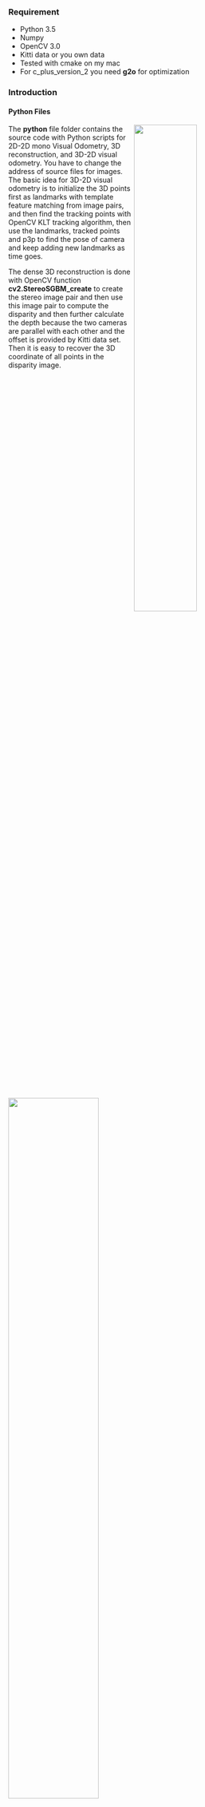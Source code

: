 ### Requirement
* Python 3.5
* Numpy
* OpenCV 3.0
* Kitti data or you own data
* Tested with cmake on my mac
* For c\_plus\_version\_2 you need **g2o** for optimization

### Introduction

#### Python Files
<img src='img/vo_pipeline.png' align='right' width='50%'>

The **python** file folder contains the source code with Python scripts for 2D-2D mono Visual Odometry, 3D reconstruction, and  3D-2D visual odometry. You have to change the address of source files for images. The basic idea for 3D-2D visual odometry is to initialize the 3D points first as landmarks with template feature matching from image pairs, and then find the tracking points with OpenCV KLT tracking algorithm, then use the landmarks, tracked points and p3p to find the pose of camera and keep adding new landmarks as time goes.

The dense 3D reconstruction is done with OpenCV function **cv2.StereoSGBM_create** to create the stereo image pair and then use this image pair to compute the disparity and then further calculate the depth because the two cameras are parallel with each other and the offset is provided by Kitti data set. Then it is easy to recover the 3D coordinate of all points in the disparity image.

<!--<img src='img/1.png' width="40%">-->
<img src='img/4.png' width="60%">
<!--![](img/4.png)-->

For the 2D-2D visual mono odometry case, the scale between frame is very important since we only have images from one camera, and I choose to use the scale from the absolute pose data provided by Kitti data, the recovered pose is plotted

<br><img src='img/map.png' width="60%"><br>

#### C++ Files
##### Version 1
In order to add optimization to the mapping and localization steps, I have rewritten the source files with **C++**. In version 1, the 3D-2D visual odometry pipeline is implemented with the above mentioned approach but without use of any optimization technique in the back-end and you do not need to install any additional optimization package. In the feature matching step, the feature extractor **orb***method is used since it is free to use, if you want to use **sift** or **surf** feel free to change it to the name you want. 

In this approach, there is no scale because all the 3D coordinate of the objects are based on the first frame and then all the pose recovered based on the first frame, so we can skip the step to estimate scale, but no optimization is used in this version and I run the program for 2000 frames, and below is the output trajectory of came in these 2000 frames

<img src='img/map2.png' width="60%">

##### Version 2
In the **C++** version 2, I added bundle adjustment to perform optimization in the backend and I choose to use the graph optimization package **g2o** for bundle adjustment. In order to install  **g2o** in you machine, you have to refer [this](https://github.com/RainerKuemmerle/g2o) for additional information. The basic idea is to optimize both the pose and 3D landmark and minimize the reprojection error between these 3D points, 2D feature points with recovered poses. In my implementation, the world 3D points-landmarks are stored and each frame only observe a subset of 3D points from these 3D points, and 3D landmark points keeps adding when new frame comes. 

You can choose to run it online way or offline way. In the offline way, you have to wait until all the frames has been processed and optimize all batches with one shot. Of course, it is slow because the 3D landmark points keep accumulating and there are many landmarks to optimize, so it is slow. As for the online approach, you can choose to optimize only several frames together and continuing the processing for the other frames. I used the offline processing for 2000 frames, since it is not very complex model. For the image below, you can see that trajectories optimized with **bundle adjustment** is more closely aligned with the ground truth trajectory, so it means optimization works.

<img src='img/map2_359.png' width="60%">
<img src='img/map2_360.png' width="60%">

Notice that the trajectories are very sensitive to matching points, so be careful to choose the good matching points int the feature extraction stage. In the left plot, the matching points are OK but with deviation from ground truth path. In the right plot, I used a different matching parameter and now the trajectory is much better.

I have not used any loop detection technique, so the errors still accumulating with more frames comes. A real implementation requires loop detection to eliminate error. Otherwise, error keeps increasing even you have bundle adjustment.

### How to run

git clone : 

In the python files, you can simply run, here python is python3

```
python filename
```
But you need to set your data path to the correct data path, you can download data [here](https://drive.google.com/drive/folders/0B4ORAVKduZjIWFh0V0piSEFzYmM?usp=sharing)

For the c++ files, you have to run below to get it running. Again, you have to modify the data path in the main file.

```
mkdir build
cd build
cmake ..
make
```

Then run the executable files, following the instruction
In the c\_plus_version\_1, you can run
```vo 2000```, it tells the program to run for 2000 frames.

In the c\_plus_version\_2, you can run 

```vo 2000 2000 1``` 

to run program with 2000 frames and optimization after 2000 frames, 1 for use optimization and 0 for not use optimization.

### Further Work
You can improve the above work with good feature extraction scheme and how to handle new landmarks and remove old landmarks, and adding useful part to make it more realistics.

### Reference
1. [Fall 2017 - Vision Algorithms for Mobile Robotics](http://rpg.ifi.uzh.ch/teaching.html)
2. [Monocular Visual Odometry using OpenCV](http://avisingh599.github.io/vision/monocular-vo/)| Avi Singh
